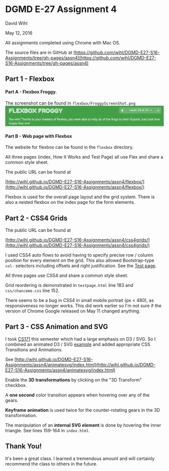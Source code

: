 # DGMD E-27 Assignment 4
David Wihl

May 12, 2016

All assignments completed using Chrome with Mac OS.

The source files are in GitHub at [https://github.com/wihl/DGMD-E27-S16-Assignments/tree/gh-pages/assn4](https://github.com/wihl/DGMD-E27-S16-Assignments/tree/gh-pages/assn4)

## Part 1 - Flexbox

#### Part A - Flexbox Froggy.

The screenshot can be found in `flexbox/FroggyScreenShot.png`
![flexbox/FroggyScreenShot.png](flexbox/FroggyScreenShot.png)

#### Part B - Web page with Flexbox

The website for flexbox can be found in the `flexbox` directory.

All three pages (index, How It Works and Test Page) all use Flex and share a common style sheet.

The public URL can be found at

[http://wihl.github.io/DGMD-E27-S16-Assignments/assn4/flexbox/](http://wihl.github.io/DGMD-E27-S16-Assignments/assn4/flexbox/)

Flexbox is used for the overall page layout and the grid system. There is also a nested flexbox on the index page for the form elements.

## Part 2 - CSS4 Grids

The public URL can be found at

[http://wihl.github.io/DGMD-E27-S16-Assignments/assn4/css4grids/](http://wihl.github.io/DGMD-E27-S16-Assignments/assn4/css4grids/)

I used CSS4 auto flows to avoid having to specify precise row / column position for every element on the grid. This also allowed Bootstrap-type `col-` selectors including offsets and right justification. See the [Test page](http://wihl.github.io/DGMD-E27-S16-Assignments/assn4/css4grids/testpage.html).

All three pages use CSS4 and share a common style sheet.

Grid reordering is demonstrated in `testpage.html` line 183 and `css/chanceme.css` line 152.

There seems to be a bug in CSS4 in small mobile portrait (px < 480), as responsiveness
no longer works. This did work earlier so I'm not sure if the version of Chrome
Google released on May 11 changed anything.

## Part 3 - CSS Animation and SVG

I took [CS171](http://www.cs171.org/2016/index.html) this semester which had a large emphasis on D3 / SVG. So I combined an animated D3 / SVG [example](http://bl.ocks.org/mbostock/1353700) and added appropriate CSS Transitions and Animations.

See [http://wihl.github.io/DGMD-E27-S16-Assignments/assn4/animatesvg/index.html](http://wihl.github.io/DGMD-E27-S16-Assignments/assn4/animatesvg/index.html)

Enable the **3D transformations** by clicking on the "3D Transform" checkbox.

A **one second** color transition appears when hovering over any of the gears.

**Keyframe animation** is used twice for the counter-rotating gears in the 3D transformation.

The manipulation of an **internal SVG element** is done by hovering the inner triangle. See lines 159-164 in `index.html`.

## Thank You!

It's been a great class. I learned a tremendous amount and will certainly recommend the class to others in the future.

